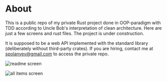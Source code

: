 # About

This is a public repo of my private Rust project done in OOP-paradigm with TDD according to Uncle Bob's interpretation of clean architecture. Here are just a few screens and rust files. The project is under construction.

It is supposed to be a web API implemented with the standard library (deliberately without third-party crates). If you are hiring, contact me at [spolanyev@gmail.com](mailto:spolanyev@gmail.com?subject=Rust%3A%20vacancy) to access the private repo.

![readme screen](https://github.com/spolanyev/rust-oop-tdd-clean-architecture-web-api/blob/main/readme.png?raw=true)

![all items screen](https://github.com/spolanyev/rust-oop-tdd-clean-architecture-web-api/blob/main/all-items.png?raw=true)
